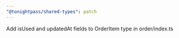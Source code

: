 ```yaml
---
"@tonightpass/shared-types": patch
---
```


Add isUsed and updatedAt fields to OrderItem type in order/index.ts

